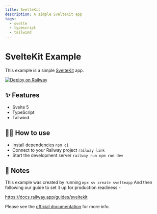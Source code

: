 ```yaml
---
title: SvelteKit
description: A simple SvelteKit app
tags:
  - svelte
  - typescript
  - tailwind
---
```


# SvelteKit Example

This example is a simple [SvelteKit](https://svelte.dev/) app.

[![Deploy on Railway](https://railway.app/button.svg)](https://railway.app/new/template/svelte-kit)

## ✨ Features

- Svelte 5
- TypeScript
- Tailwind

## 💁‍♀️ How to use

- Install dependencies `npm ci`
- Connect to your Railway project `railway link`
- Start the development server `railway run npm run dev`

## 📝 Notes

This example was created by running `npx sv create svelteapp` And then following our guide to set it up for production readiness - 

https://docs.railway.app/guides/sveltekit

Please see the [official
documentation](https://svelte.dev/docs/kit/creating-a-project) for more info.